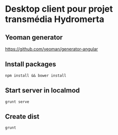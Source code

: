 # Desktop client pour projet transmédia Hydromerta

## Yeoman generator
https://github.com/yeoman/generator-angular

## Install packages
`npm install && bower install`

## Start server in localmod
`grunt serve`

## Create dist
`grunt`